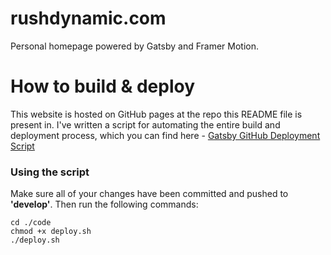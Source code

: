 # rushdynamic.com

Personal homepage powered by Gatsby and Framer Motion.

# How to build & deploy

This website is hosted on GitHub pages at the repo this README file is present in. I've written a script for automating the entire build and deployment process, which you can find here - [Gatsby GitHub Deployment Script](https://github.com/RushDynamic/gatsby-github-deployment-script)

### Using the script

Make sure all of your changes have been committed and pushed to **'develop'**. Then run the following commands:

```
cd ./code
chmod +x deploy.sh
./deploy.sh
```

